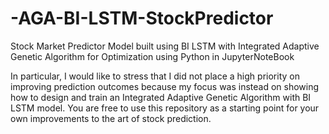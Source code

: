 # -AGA-BI-LSTM-StockPredictor
Stock Market Predictor Model built using BI LSTM with Integrated Adaptive Genetic Algorithm for Optimization using Python in JupyterNoteBook


In particular, I would like to stress that I did not place a high priority on improving prediction outcomes because my focus was instead on showing how to design and train an Integrated Adaptive Genetic Algorithm with  BI LSTM model. You are free to use this repository as a starting point for your own improvements to the art of stock prediction.
